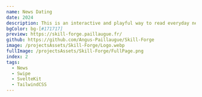 ```yaml
---
name: News Dating
date: 2024
description: This is an interactive and playful way to read everyday news.
bgColor: bg-[#171717]
preview: https://skill-forge.paillaugue.fr/
github: https://github.com/Angus-Paillaugue/Skill-Forge
image: /projectsAssets/Skill-Forge/Logo.webp
fullImage: /projectsAssets/Skill-Forge/FullPage.png
index: 2
tags:
  - News
  - Swipe
  - SvelteKit
  - TailwindCSS
---
```



